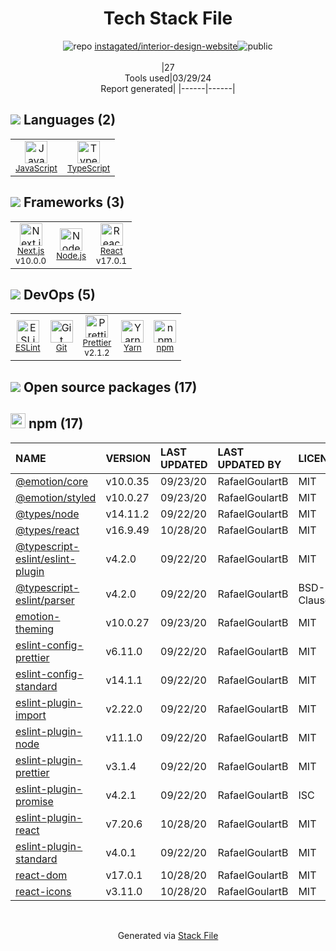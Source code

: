 <!--
&lt;--- Readme.md Snippet without images Start ---&gt;
## Tech Stack
instagated/interior-design-website is built on the following main stack:

- [JavaScript](https://developer.mozilla.org/en-US/docs/Web/JavaScript) – Languages
- [TypeScript](http://www.typescriptlang.org) – Languages
- [Next.js](https://nextjs.org/) – Frameworks (Full Stack)
- [Node.js](http://nodejs.org/) – Frameworks (Full Stack)
- [React](https://reactjs.org/) – Javascript UI Libraries
- [ESLint](http://eslint.org/) – Code Review
- [Prettier](https://prettier.io/) – Code Review
- [Yarn](https://yarnpkg.com/) – Front End Package Manager

Full tech stack [here](/techstack.md)

&lt;--- Readme.md Snippet without images End ---&gt;

&lt;--- Readme.md Snippet with images Start ---&gt;
## Tech Stack
instagated/interior-design-website is built on the following main stack:

- <img width='25' height='25' src='https://img.stackshare.io/service/1209/javascript.jpeg' alt='JavaScript'/> [JavaScript](https://developer.mozilla.org/en-US/docs/Web/JavaScript) – Languages
- <img width='25' height='25' src='https://img.stackshare.io/service/1612/bynNY5dJ.jpg' alt='TypeScript'/> [TypeScript](http://www.typescriptlang.org) – Languages
- <img width='25' height='25' src='https://img.stackshare.io/service/5936/nextjs.png' alt='Next.js'/> [Next.js](https://nextjs.org/) – Frameworks (Full Stack)
- <img width='25' height='25' src='https://img.stackshare.io/service/1011/n1JRsFeB_400x400.png' alt='Node.js'/> [Node.js](http://nodejs.org/) – Frameworks (Full Stack)
- <img width='25' height='25' src='https://img.stackshare.io/service/1020/OYIaJ1KK.png' alt='React'/> [React](https://reactjs.org/) – Javascript UI Libraries
- <img width='25' height='25' src='https://img.stackshare.io/service/3337/Q4L7Jncy.jpg' alt='ESLint'/> [ESLint](http://eslint.org/) – Code Review
- <img width='25' height='25' src='https://img.stackshare.io/service/7035/default_66f265943abed56bcdbfca1c866a4261b1fbb063.jpg' alt='Prettier'/> [Prettier](https://prettier.io/) – Code Review
- <img width='25' height='25' src='https://img.stackshare.io/service/5848/44mC-kJ3.jpg' alt='Yarn'/> [Yarn](https://yarnpkg.com/) – Front End Package Manager

Full tech stack [here](/techstack.md)

&lt;--- Readme.md Snippet with images End ---&gt;
-->
<div align="center">

# Tech Stack File
![](https://img.stackshare.io/repo.svg "repo") [instagated/interior-design-website](https://github.com/instagated/interior-design-website)![](https://img.stackshare.io/public_badge.svg "public")
<br/><br/>
|27<br/>Tools used|03/29/24 <br/>Report generated|
|------|------|
</div>

## <img src='https://img.stackshare.io/languages.svg'/> Languages (2)
<table><tr>
  <td align='center'>
  <img width='36' height='36' src='https://img.stackshare.io/service/1209/javascript.jpeg' alt='JavaScript'>
  <br>
  <sub><a href="https://developer.mozilla.org/en-US/docs/Web/JavaScript">JavaScript</a></sub>
  <br>
  <sub></sub>
</td>

<td align='center'>
  <img width='36' height='36' src='https://img.stackshare.io/service/1612/bynNY5dJ.jpg' alt='TypeScript'>
  <br>
  <sub><a href="http://www.typescriptlang.org">TypeScript</a></sub>
  <br>
  <sub></sub>
</td>

</tr>
</table>

## <img src='https://img.stackshare.io/frameworks.svg'/> Frameworks (3)
<table><tr>
  <td align='center'>
  <img width='36' height='36' src='https://img.stackshare.io/service/5936/nextjs.png' alt='Next.js'>
  <br>
  <sub><a href="https://nextjs.org/">Next.js</a></sub>
  <br>
  <sub>v10.0.0</sub>
</td>

<td align='center'>
  <img width='36' height='36' src='https://img.stackshare.io/service/1011/n1JRsFeB_400x400.png' alt='Node.js'>
  <br>
  <sub><a href="http://nodejs.org/">Node.js</a></sub>
  <br>
  <sub></sub>
</td>

<td align='center'>
  <img width='36' height='36' src='https://img.stackshare.io/service/1020/OYIaJ1KK.png' alt='React'>
  <br>
  <sub><a href="https://reactjs.org/">React</a></sub>
  <br>
  <sub>v17.0.1</sub>
</td>

</tr>
</table>

## <img src='https://img.stackshare.io/devops.svg'/> DevOps (5)
<table><tr>
  <td align='center'>
  <img width='36' height='36' src='https://img.stackshare.io/service/3337/Q4L7Jncy.jpg' alt='ESLint'>
  <br>
  <sub><a href="http://eslint.org/">ESLint</a></sub>
  <br>
  <sub></sub>
</td>

<td align='center'>
  <img width='36' height='36' src='https://img.stackshare.io/service/1046/git.png' alt='Git'>
  <br>
  <sub><a href="http://git-scm.com/">Git</a></sub>
  <br>
  <sub></sub>
</td>

<td align='center'>
  <img width='36' height='36' src='https://img.stackshare.io/service/7035/default_66f265943abed56bcdbfca1c866a4261b1fbb063.jpg' alt='Prettier'>
  <br>
  <sub><a href="https://prettier.io/">Prettier</a></sub>
  <br>
  <sub>v2.1.2</sub>
</td>

<td align='center'>
  <img width='36' height='36' src='https://img.stackshare.io/service/5848/44mC-kJ3.jpg' alt='Yarn'>
  <br>
  <sub><a href="https://yarnpkg.com/">Yarn</a></sub>
  <br>
  <sub></sub>
</td>

<td align='center'>
  <img width='36' height='36' src='https://img.stackshare.io/service/1120/lejvzrnlpb308aftn31u.png' alt='npm'>
  <br>
  <sub><a href="https://www.npmjs.com/">npm</a></sub>
  <br>
  <sub></sub>
</td>

</tr>
</table>


## <img src='https://img.stackshare.io/group.svg' /> Open source packages (17)</h2>

## <img width='24' height='24' src='https://img.stackshare.io/service/1120/lejvzrnlpb308aftn31u.png'/> npm (17)

|NAME|VERSION|LAST UPDATED|LAST UPDATED BY|LICENSE|VULNERABILITIES|
|:------|:------|:------|:------|:------|:------|
|[@emotion/core](https://www.npmjs.com/@emotion/core)|v10.0.35|09/23/20|RafaelGoulartB |MIT|N/A|
|[@emotion/styled](https://www.npmjs.com/@emotion/styled)|v10.0.27|09/23/20|RafaelGoulartB |MIT|N/A|
|[@types/node](https://www.npmjs.com/@types/node)|v14.11.2|09/22/20|RafaelGoulartB |MIT|N/A|
|[@types/react](https://www.npmjs.com/@types/react)|v16.9.49|10/28/20|RafaelGoulartB |MIT|N/A|
|[@typescript-eslint/eslint-plugin](https://www.npmjs.com/@typescript-eslint/eslint-plugin)|v4.2.0|09/22/20|RafaelGoulartB |MIT|N/A|
|[@typescript-eslint/parser](https://www.npmjs.com/@typescript-eslint/parser)|v4.2.0|09/22/20|RafaelGoulartB |BSD-2-Clause|N/A|
|[emotion-theming](https://www.npmjs.com/emotion-theming)|v10.0.27|09/23/20|RafaelGoulartB |MIT|N/A|
|[eslint-config-prettier](https://www.npmjs.com/eslint-config-prettier)|v6.11.0|09/22/20|RafaelGoulartB |MIT|N/A|
|[eslint-config-standard](https://www.npmjs.com/eslint-config-standard)|v14.1.1|09/22/20|RafaelGoulartB |MIT|N/A|
|[eslint-plugin-import](https://www.npmjs.com/eslint-plugin-import)|v2.22.0|09/22/20|RafaelGoulartB |MIT|N/A|
|[eslint-plugin-node](https://www.npmjs.com/eslint-plugin-node)|v11.1.0|09/22/20|RafaelGoulartB |MIT|N/A|
|[eslint-plugin-prettier](https://www.npmjs.com/eslint-plugin-prettier)|v3.1.4|09/22/20|RafaelGoulartB |MIT|N/A|
|[eslint-plugin-promise](https://www.npmjs.com/eslint-plugin-promise)|v4.2.1|09/22/20|RafaelGoulartB |ISC|N/A|
|[eslint-plugin-react](https://www.npmjs.com/eslint-plugin-react)|v7.20.6|10/28/20|RafaelGoulartB |MIT|N/A|
|[eslint-plugin-standard](https://www.npmjs.com/eslint-plugin-standard)|v4.0.1|09/22/20|RafaelGoulartB |MIT|N/A|
|[react-dom](https://www.npmjs.com/react-dom)|v17.0.1|10/28/20|RafaelGoulartB |MIT|N/A|
|[react-icons](https://www.npmjs.com/react-icons)|v3.11.0|10/28/20|RafaelGoulartB |MIT|N/A|

<br/>
<div align='center'>

Generated via [Stack File](https://github.com/marketplace/stack-file)
